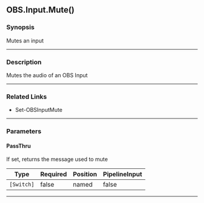 OBS.Input.Mute()
----------------

### Synopsis
Mutes an input

---

### Description

Mutes the audio of an OBS Input

---

### Related Links
* Set-OBSInputMute

---

### Parameters
#### **PassThru**
If set, returns the message used to mute

|Type      |Required|Position|PipelineInput|
|----------|--------|--------|-------------|
|`[Switch]`|false   |named   |false        |

---

